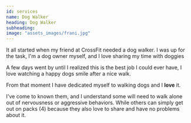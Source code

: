 ```yaml
---
id: services
name: Dog Walker
heading: Dog Walker
subheading:
image: "assets_images/frani.jpg"
---
```


It all started when my friend at CrossFit needed a dog walker.
I was up for the task, I'm a dog owner myself, and I love sharing my time with doggies

A few days went by until I realized this is the best job I could ever have,
I love watching a happy dogs smile after a nice walk.

From that moment I have dedicated myself to walking dogs and I **love** it.

I've come to known them, and I understand some will need to walk alone out of nervousness or aggressive behaviors.
While others can simply get out on packs (4) because they also love to share and have no problems about it.
